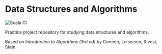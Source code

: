 # Data Structures and Algorithms

![Scala CI](https://github.com/nogurenn/structures-and-algorithms/workflows/Scala%20CI/badge.svg)

Practice project repository for studying data structures and algorithms.

Based on _Introduction to Algorithms (3rd ed)_ by Cormen, Leiserson, Rivest, Stein.
